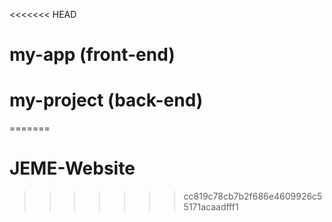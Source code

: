 <<<<<<< HEAD
# 

# my-app (front-end)
# my-project (back-end)


=======
# JEME-Website
>>>>>>> cc819c78cb7b2f686e4609926c55171acaadfff1
